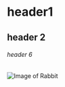 # header1 
## header 2
###### header 6

![Image of Rabbit]([https://octodex.github.com/images/yaktocat.png](https://in.pinterest.com/pin/cute-rabbit-cute-animals-cute-images-pictures--1065101380605423800/))
